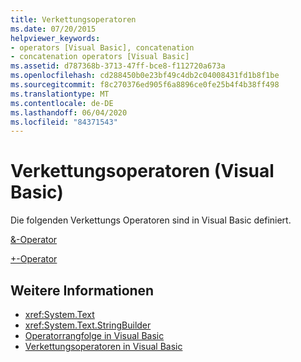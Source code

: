 ```yaml
---
title: Verkettungsoperatoren
ms.date: 07/20/2015
helpviewer_keywords:
- operators [Visual Basic], concatenation
- concatenation operators [Visual Basic]
ms.assetid: d787368b-3713-47ff-bce8-f112720a673a
ms.openlocfilehash: cd288450b0e23bf49c4db2c04008431fd1b8f1be
ms.sourcegitcommit: f8c270376ed905f6a8896ce0fe25b4f4b38ff498
ms.translationtype: MT
ms.contentlocale: de-DE
ms.lasthandoff: 06/04/2020
ms.locfileid: "84371543"
---
```

# <a name="concatenation-operators-visual-basic"></a>Verkettungsoperatoren (Visual Basic)
Die folgenden Verkettungs Operatoren sind in Visual Basic definiert.  
  
 [&-Operator](concatenation-operator.md)  
  
 [+-Operator](addition-operator.md)  
  
## <a name="see-also"></a>Weitere Informationen

- <xref:System.Text>
- <xref:System.Text.StringBuilder>
- [Operatorrangfolge in Visual Basic](operator-precedence.md)
- [Verkettungsoperatoren in Visual Basic](../../programming-guide/language-features/operators-and-expressions/concatenation-operators.md)
